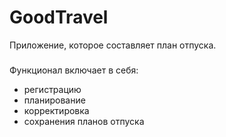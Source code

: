 # GoodTravel
Приложение, которое составляет план отпуска.
###
Функционал включает в себя:

+  регистрацию
+  планирование 
+  корректировка
+  сохранения планов отпуска
